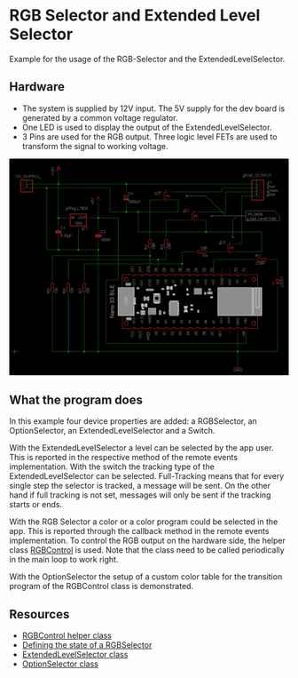 # RGB Selector and Extended Level Selector

Example for the usage of the RGB-Selector and the ExtendedLevelSelector.

## Hardware
- The system is supplied by 12V input. The 5V supply for the dev board is generated by a common voltage regulator.
- One LED is used to display the output of the ExtendedLevelSelector.
- 3 Pins are used for the RGB output. Three logic level FETs are used to transform the signal to working voltage.

![Test circuit](Schematic_RGBExLevel_Nano33Ble.png)

## What the program does

In this example four device properties are added: a RGBSelector, an OptionSelector, an ExtendedLevelSelector and a Switch. 


With the ExtendedLevelSelector a level can be selected by the app user. This is reported in the respective method of the remote events implementation. 
With the switch the tracking type of the ExtendedLevelSelector can be selected. 
Full-Tracking means that for every single step the selector is tracked, a message will be sent. 
On the other hand if full tracking is not set, messages will only be sent if the tracking starts or ends. 


With the RGB Selector a color or a color program could be selected in the app. This is reported through the callback method in the remote events implementation. To control the RGB output on the hardware side, the helper class [RGBControl](https://api.laroomy.com/p/helper-classes.html#laroomyApiRefMIDRGBCtrl) is used. Note that the class need to be called periodically in the main loop to work right. 

With the OptionSelector the setup of a custom color table for the transition program of the RGBControl class is demonstrated.

## Resources
- [RGBControl helper class](https://api.laroomy.com/p/helper-classes.html#laroomyApiRefMIDRGBCtrl)
- [Defining the state of a RGBSelector](https://api.laroomy.com/p/property-state-classes.html#propStateClsUsage)
- [ExtendedLevelSelector class](https://api.laroomy.com/p/property-classes.html#laroomyApiRefMIDExLevelSel)
- [OptionSelector class](https://api.laroomy.com/p/property-classes.html#laroomyApiRefMIDOptionSel)
